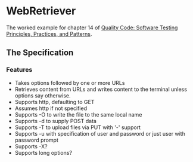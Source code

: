 # WebRetriever

The worked example for chapter 14 of
[Quality Code: Software Testing Principles, Practices, and Patterns](http://www.informit.com/store/product.aspx?isbn=9780321832986 "Quality Code").

## The Specification

### Features

* Takes options followed by one or more URLs
* Retrieves content from URLs and writes content to the terminal unless options say otherwise.
* Supports http, defaulting to GET
* Assumes http if not specified
* Supports -O to write the file to the same local name
* Supports -d to supply POST data
* Supports -T to upload files via PUT with '-' support
* Supports -u with specification of user and password or just user with password prompt
* Supports -X?
* Supports long options?

